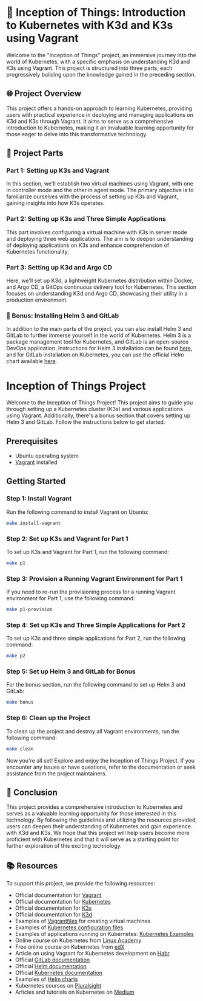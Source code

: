 # 🚀 Inception of Things: Introduction to Kubernetes with K3d and K3s using Vagrant

Welcome to the "Inception of Things" project, an immersive journey into the world of Kubernetes, with a specific emphasis on understanding K3d and K3s using Vagrant. This project is structured into three parts, each progressively building upon the knowledge gained in the preceding section.

## 🌐 Project Overview

This project offers a hands-on approach to learning Kubernetes, providing users with practical experience in deploying and managing applications on K3d and K3s through Vagrant. It aims to serve as a comprehensive introduction to Kubernetes, making it an invaluable learning opportunity for those eager to delve into this transformative technology.

## 🔧 Project Parts

### Part 1: Setting up K3s and Vagrant

In this section, we'll establish two virtual machines using Vagrant, with one in controller mode and the other in agent mode. The primary objective is to familiarize ourselves with the process of setting up K3s and Vagrant, gaining insights into how K3s operates.

### Part 2: Setting up K3s and Three Simple Applications

This part involves configuring a virtual machine with K3s in server mode and deploying three web applications. The aim is to deepen understanding of deploying applications on K3s and enhance comprehension of Kubernetes functionality.

### Part 3: Setting up K3d and Argo CD

Here, we'll set up K3d, a lightweight Kubernetes distribution within Docker, and Argo CD, a GitOps continuous delivery tool for Kubernetes. This section focuses on understanding K3d and Argo CD, showcasing their utility in a production environment.

### 🎁 Bonus: Installing Helm 3 and GitLab

In addition to the main parts of the project, you can also install Helm 3 and GitLab to further immerse yourself in the world of Kubernetes. Helm 3 is a package management tool for Kubernetes, and GitLab is an open-source DevOps application. Instructions for Helm 3 installation can be found [here](https://helm.sh/docs/intro/install/), and for GitLab installation on Kubernetes, you can use the official Helm chart available [here](https://gitlab.com/gitlab-org/charts/gitlab/).

# Inception of Things Project

Welcome to the Inception of Things Project! This project aims to guide you through setting up a Kubernetes cluster (K3s) and various applications using Vagrant. Additionally, there's a bonus section that covers setting up Helm 3 and GitLab. Follow the instructions below to get started.

## Prerequisites
- Ubuntu operating system
- [Vagrant](https://www.vagrantup.com/) installed

## Getting Started

### Step 1: Install Vagrant
Run the following command to install Vagrant on Ubuntu:
```bash
make install-vagrant
```

### Step 2: Set up K3s and Vagrant for Part 1
To set up K3s and Vagrant for Part 1, run the following command:
```bash
make p1
```

### Step 3: Provision a Running Vagrant Environment for Part 1
If you need to re-run the provisioning process for a running Vagrant environment for Part 1, use the following command:
```bash
make p1-provision
```

### Step 4: Set up K3s and Three Simple Applications for Part 2
To set up K3s and three simple applications for Part 2, run the following command:
```bash
make p2
```

### Step 5: Set up Helm 3 and GitLab for Bonus
For the bonus section, run the following command to set up Helm 3 and GitLab:
```bash
make bonus
```

### Step 6: Clean up the Project
To clean up the project and destroy all Vagrant environments, run the following command:
```bash
make clean
```

Now you're all set! Explore and enjoy the Inception of Things Project. If you encounter any issues or have questions, refer to the documentation or seek assistance from the project maintainers.
## 🏁 Conclusion

This project provides a comprehensive introduction to Kubernetes and serves as a valuable learning opportunity for those interested in this technology. By following the guidelines and utilizing the resources provided, users can deepen their understanding of Kubernetes and gain experience with K3d and K3s. We hope that this project will help users become more proficient with Kubernetes and that it will serve as a starting point for further exploration of this exciting technology.

## 📚 Resources

To support this project, we provide the following resources:

- Official documentation for [Vagrant](https://www.vagrantup.com/docs/)
- Official documentation for [Kubernetes](https://kubernetes.io/docs/)
- Official documentation for [K3s](https://rancher.com/docs/k3s/latest/en/)
- Official documentation for [K3d](https://k3d.io/)
- Examples of [Vagrantfiles](https://github.com/hashicorp/vagrant/tree/master/examples) for creating virtual machines
- Examples of [Kubernetes configuration files](https://github.com/kubernetes/examples)
- Examples of applications running on Kubernetes: [Kubernetes Examples](https://github.com/kubernetes/examples/tree/master/staging)
- Online course on Kubernetes from [Linux Academy](https://linuxacademy.com/course/kubernetes-essentials/)
- Free online course on Kubernetes from [edX](https://www.edx.org/course/introduction-to-kubernetes)
- Article on using Vagrant for Kubernetes development on [Habr](https://habr.com/ru/company/flant/blog/331524/)
- Official [GitLab documentation](https://docs.gitlab.com/)
- Official [Helm documentation](https://helm.sh/docs/)
- Official [Kubernetes documentation](https://kubernetes.io/docs/)
- Examples of [Helm charts](https://artifacthub.io/)
- Kubernetes courses on [Pluralsight](https://www.pluralsight.com/browse/kubernetes)
- Articles and tutorials on Kubernetes on [Medium](https://medium.com/tag/kubernetes)
